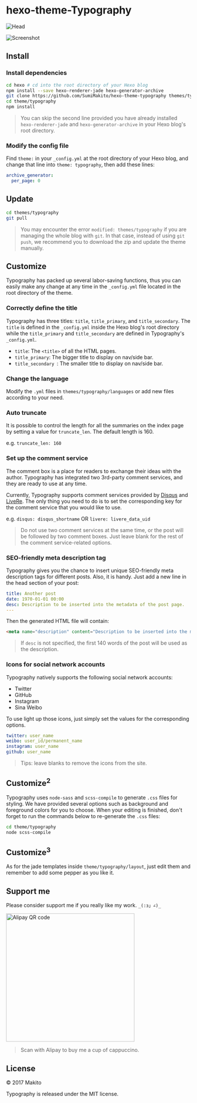 hexo-theme-Typography
======

![Head](https://github.com/SumiMakito/hexo-theme-typography/blob/master/_art/head.png?raw=true)

![Screenshot](https://github.com/SumiMakito/hexo-theme-typography/blob/master/_art/screenshot.png?raw=true)

## Install

### Install dependencies

```bash
cd hexo # cd into the root directory of your Hexo blog
npm install --save hexo-renderer-jade hexo-generator-archive
git clone https://github.com/SumiMakito/hexo-theme-typography themes/typography
cd theme/typography
npm install
```

> You can skip the second line provided you have already installed `hexo-renderer-jade` and `hexo-generator-archive` in your Hexo blog's root directory.

### Modify the config file

Find `theme:` in your `_config.yml` at the root directory of your Hexo blog, and change that line into `theme: typography`, then add these lines:

```yaml
archive_generator:
  per_page: 0
```

## Update

```bash
cd themes/typography
git pull
```

> You may encounter the error `modified: themes/typography` if you are managing the whole blog with `git`. In that case, instead of using `git push`, we recommend you to download the zip and update the theme manually.

## Customize

Typography has packed up several labor-saving functions, thus you can easily make any change at any time in the `_config.yml` file located in the root directory of the theme.

### Correctly define the title

Typography has three titles: `title`, `title_primary`, and `title_secondary`. The `title` is defined in the `_config.yml` inside the Hexo blog's root directory while the `title_primary` and `title_secondary` are defined in Typography's `_config.yml`.

- `title`: The `<title>` of all the HTML pages. 
- `title_primary`: The bigger title to display on nav/side bar.
- `title_secondary `: The smaller title to display on nav/side bar.

### Change the language

Modify the `.yml` files in `themes/typography/languages` or add new files according to your need.

### Auto truncate

It is possible to control the length for all the summaries on the index page by setting a value for `truncate_len`. The default length is 160.

e.g. `truncate_len: 160`

### Set up the comment service

The comment box is a place for readers to exchange their ideas with the author. Typography has integrated two 3rd-party comment services, and they are ready to use at any time.

Currently, Typography supports comment services provided by [Disqus](https://disqus.com/) and [LiveRe](https://livere.com/). The only thing you need to do is to set the corresponding key for the comment service that you would like to use.

e.g. `disqus: disqus_shortname` OR `livere: livere_data_uid`

> Do not use two comment services at the same time, or the post will be followed by two comment boxes. Just leave blank for the rest of the comment service-related options.

### SEO-friendly meta description tag

Typography gives you the chance to insert unique SEO-friendly meta description tags for different posts. Also, it is handy. Just add a new line in the head section of your post:

```yaml
title: Another post
date: 1970-01-01 00:00
desc: Description to be inserted into the metadata of the post page.
---
```

Then the generated HTML file will contain:

```html
<meta name="description" content="Description to be inserted into the metadata of the post page.">
```

> If `desc` is not specified, the first 140 words of the post will be used as the description.

### Icons for social network accounts

Typography natively supports the following social network accounts:

- Twitter
- GitHub
- Instagram
- Sina Weibo

To use light up those icons, just simply set the values for the corresponding options.

```yaml
twitter: user_name
weibo: user_id/permanent_name
instagram: user_name
github: user_name
```

> Tips: leave blanks to remove the icons from the site.

## Customize<sup>2</sup>

Typography uses `node-sass` and `scss-compile` to generate `.css` files for styling. We have provided several options such as background and foreground colors for you to choose. When your editing is finished, don't forget to run the commands below to re-generate the `.css` files:

```bash
cd theme/typography
node scss-compile
```

## Customize<sup>3</sup>

As for the jade templates inside `theme/typography/layout`, just edit them and remember to add some pepper as you like it.

## Support me

Please consider support me if you really like my work. `_(:з」∠)_` 

<img width="350" src="https://github.com/SumiMakito/hexo-theme-typography/blob/master/_art/alipay.png?raw=true" alt="Alipay QR code">

> Scan with Alipay to buy me a cup of cappuccino.

## License

© 2017 Makito

Typography is released under the MIT license.
